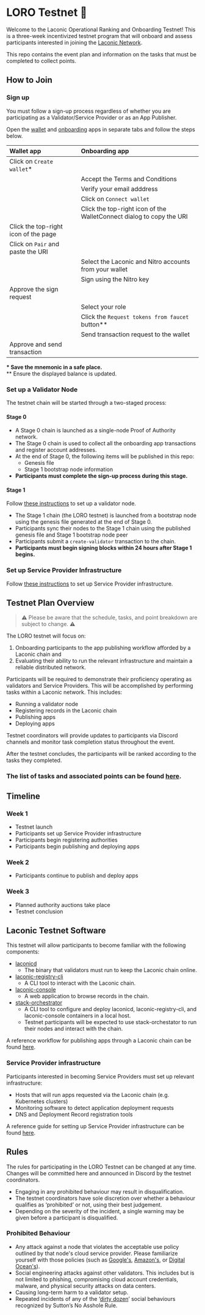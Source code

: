 # LORO Testnet 🦜

Welcome to the Laconic Operational Ranking and Onboarding Testnet! This is a three-week incentivized testnet program that will onboard and assess participants interested in joining the [Laconic Network](https://laconic.com/).

This repo contains the event plan and information on the tasks that must be completed to collect points.

## How to Join

### Sign up

You must follow a sign-up process regardless of whether you are participating as a Validator/Service Provider or as an App Publisher.

Open the [wallet](https://wallet.laconic.com/) and [onboarding](https://loro-signup.laconic.com/) apps in separate tabs and follow the steps below.

| Wallet app |  Onboarding app  |
|:----|:----|
| Click on `Create wallet`* | |
|   | Accept the Terms and Conditions  |
|   | Verify your email adddress |
|    | Click on `Connect wallet` |
|    | Click the top-right icon of the WalletConnect dialog to copy the URI |
|  Click the top-right icon of the page |   |
|  Click on `Pair` and paste the URI |  |
|  | Select the Laconic and Nitro accounts from your wallet |
|  | Sign using the Nitro key  |
| Approve the sign request | |
| | Select your role |  
|  | Click the `Request tokens from faucet` button** |
| | Send transaction request to the wallet |
| Approve and send transaction | |

**\* Save the mnemonic in a safe place.**  
\** Ensure the displayed balance is updated.

### Set up a Validator Node

The testnet chain will be started through a two-staged process:

#### Stage 0

* A Stage 0 chain is launched as a single-node Proof of Authority network.
* The Stage 0 chain is used to collect all the onboarding app transactions and register account addresses.
* At the end of Stage 0, the following items will be published in this repo:
  * Genesis file
  * Stage 1 bootstrap node information
* **Participants must complete the sign-up process during this stage.**

#### Stage 1

Follow [these instructions](/docs/validator-setup.md) to set up a validator node.

* The Stage 1 chain (the LORO testnet) is launched from a bootstrap node using the genesis file generated at the end of Stage 0.
* Participants sync their nodes to the Stage 1 chain using the published genesis file and Stage 1 bootstrap node peer
* Participants submit a `create-validator` transaction to the chain.
* **Participants must begin signing blocks within 24 hours after Stage 1 begins.**

### Set up Service Provider Infrastructure

Follow [these instructions](/docs/service-provider-setup.md) to set up Service Provider infrastructure.

## Testnet Plan Overview
> ⚠️ Please be aware that the schedule, tasks, and point breakdown are subject to change. ⚠️

The LORO testnet will focus on:
1. Onboarding participants to the app publishing workflow afforded by a Laconic chain and 
2. Evaluating their ability to run the relevant infrastructure and maintain a reliable distributed network.

Participants will be required to demonstrate their proficiency operating as validators and Service Providers. This will be accomplished by performing tasks within a Laconic network. This includes:
* Running a validator node
* Registering records in the Laconic chain
* Publishing apps
* Deploying apps

Testnet coordinators will provide updates to participants via Discord channels and monitor task completion status throughout the event.

After the testnet concludes, the participants will be ranked according to the tasks they completed.

### The list of tasks and associated points can be found [here](/docs/tasks.md).

## Timeline

### Week 1
* Testnet launch
* Participants set up Service Provider infrastructure
* Participants begin registering authorities
* Participants begin publishing and deploying apps

### Week 2
* Participants continue to publish and deploy apps

### Week 3
* Planned authority auctions take place
* Testnet conclusion

## Laconic Testnet Software

This testnet will allow participants to become familiar with the following components:
* [laconicd](https://git.vdb.to/cerc-io/laconicd)
  * The binary that validators must run to keep the Laconic chain online.
* [laconic-registry-cli](https://git.vdb.to/cerc-io/laconic-registry-cli)
  * A CLI tool to interact with the Laconic chain.
* [laconic-console](https://git.vdb.to/cerc-io/laconic-console)
  * A web application to browse records in the chain.
* [stack-orchestrator](https://git.vdb.to/cerc-io/stack-orchestrator)
  * A CLI tool to configure and deploy laconicd, laconic-registry-cli, and laconic-console containers in a local host.
  * Testnet participants will be expected to use stack-orchestator to run their nodes and interact with the chain.

A reference workflow for publishing apps through a Laconic chain can be found [here](/docs/publishing-webapps.md).

### Service Provider infrastructure

Participants interested in becoming Service Providers must set up relevant infrastructure:
* Hosts that will run apps requested via the Laconic chain (e.g. Kubernetes clusters)
* Monitoring software to detect application deployment requests
* DNS and Deployment Record registration tools

A reference guide for setting up Service Provider infrastructure can be found [here](/docs/service-provider-setup.md).

## Rules

The rules for participating in the LORO Testnet can be changed at any time. Changes will be committed here and announced in Discord by the testnet coordinators.

* Engaging in any prohibited behaviour may result in disqualification.
* The testnet coordinators have sole discretion over whether a behaviour qualifies as ‘prohibited’ or not, using their best judgement.
* Depending on the severity of the incident, a single warning may be given before a participant is disqualified.

### Prohibited Behaviour

* Any attack against a node that violates the acceptable use policy outlined by that node's cloud service provider. Please familiarize yourself with those policies (such as [Google's](https://cloud.google.com/terms/aup), [Amazon's](https://aws.amazon.com/aup/), or [Digital Ocean's](https://www.digitalocean.com/legal/acceptable-use-policy)).
* Social engineering attacks against other validators. This includes but is not limited to phishing, compromising cloud account credentials, malware, and physical security attacks on data centers.
* Causing long-term harm to a validator setup.
* Repeated incidents of any of the ‘[dirty dozen](https://en.wikipedia.org/wiki/The_No_Asshole_Rule#Recognition)’ social behaviours recognized by Sutton’s No Asshole Rule.
